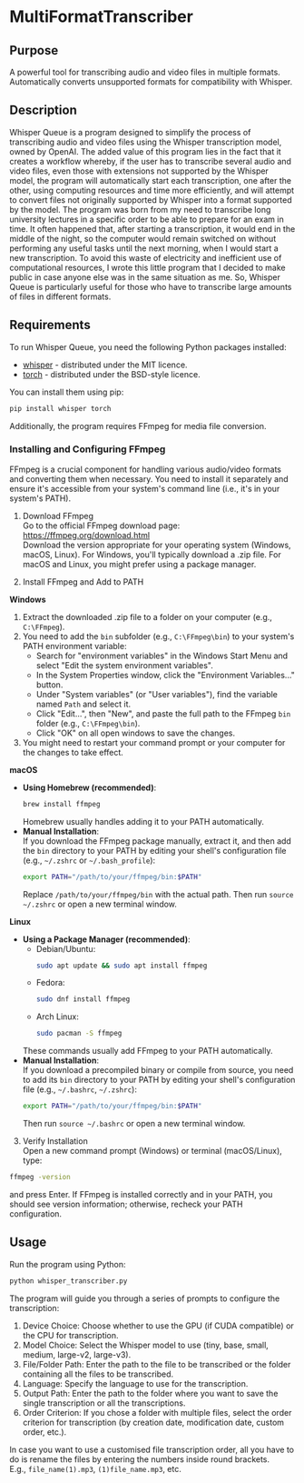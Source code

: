 # MultiFormatTranscriber

## Purpose

A powerful tool for transcribing audio and video files in multiple formats. Automatically converts unsupported formats for compatibility with Whisper.

## Description

Whisper Queue is a program designed to simplify the process of transcribing audio and video files using the Whisper transcription model, owned by OpenAI.
The added value of this program lies in the fact that it creates a workflow whereby, if the user has to transcribe several audio and video files, even those with extensions not supported by the Whisper model, the program will automatically start each transcription, one after the other, using computing resources and time more efficiently, and will attempt to convert files not originally supported by Whisper into a format supported by the model.
The program was born from my need to transcribe long university lectures in a specific order to be able to prepare for an exam in time. It often happened that, after starting a transcription, it would end in the middle of the night, so the computer would remain switched on without performing any useful tasks until the next morning, when I would start a new transcription. To avoid this waste of electricity and inefficient use of computational resources, I wrote this little program that I decided to make public in case anyone else was in the same situation as me.
So, Whisper Queue is particularly useful for those who have to transcribe large amounts of files in different formats.

## Requirements

To run Whisper Queue, you need the following Python packages installed:

- [whisper](https://github.com/openai/whisper) - distributed under the MIT licence.
- [torch](https://github.com/pytorch/pytorch) - distributed under the BSD-style licence.

You can install them using pip:

```bash
pip install whisper torch
```

Additionally, the program requires FFmpeg for media file conversion.

### Installing and Configuring FFmpeg

FFmpeg is a crucial component for handling various audio/video formats and converting them when necessary. You need to install it separately and ensure it's accessible from your system's command line (i.e., it's in your system's PATH).

1. Download FFmpeg  
   Go to the official FFmpeg download page: https://ffmpeg.org/download.html  
   Download the version appropriate for your operating system (Windows, macOS, Linux). For Windows, you'll typically download a .zip file. For macOS and Linux, you might prefer using a package manager.

2. Install FFmpeg and Add to PATH

**Windows**  
1. Extract the downloaded .zip file to a folder on your computer (e.g., `C:\FFmpeg`).  
2. You need to add the `bin` subfolder (e.g., `C:\FFmpeg\bin`) to your system's PATH environment variable:  
   - Search for "environment variables" in the Windows Start Menu and select "Edit the system environment variables".  
   - In the System Properties window, click the "Environment Variables..." button.  
   - Under "System variables" (or "User variables"), find the variable named `Path` and select it.  
   - Click "Edit...", then "New", and paste the full path to the FFmpeg `bin` folder (e.g., `C:\FFmpeg\bin`).  
   - Click "OK" on all open windows to save the changes.  
3. You might need to restart your command prompt or your computer for the changes to take effect.

**macOS**  
- **Using Homebrew (recommended)**:  
  ```bash
  brew install ffmpeg
  ```  
  Homebrew usually handles adding it to your PATH automatically.  
- **Manual Installation**:  
  If you download the FFmpeg package manually, extract it, and then add the `bin` directory to your PATH by editing your shell's configuration file (e.g., `~/.zshrc` or `~/.bash_profile`):
  ```bash
  export PATH="/path/to/your/ffmpeg/bin:$PATH"
  ```  
  Replace `/path/to/your/ffmpeg/bin` with the actual path. Then run `source ~/.zshrc` or open a new terminal window.

**Linux**  
- **Using a Package Manager (recommended)**:  
  - Debian/Ubuntu:  
    ```bash
    sudo apt update && sudo apt install ffmpeg
    ```  
  - Fedora:  
    ```bash
    sudo dnf install ffmpeg
    ```  
  - Arch Linux:  
    ```bash
    sudo pacman -S ffmpeg
    ```  
  These commands usually add FFmpeg to your PATH automatically.  
- **Manual Installation**:  
  If you download a precompiled binary or compile from source, you need to add its `bin` directory to your PATH by editing your shell's configuration file (e.g., `~/.bashrc`, `~/.zshrc`):
  ```bash
  export PATH="/path/to/your/ffmpeg/bin:$PATH"
  ```  
  Then run `source ~/.bashrc` or open a new terminal window.

3. Verify Installation  
Open a new command prompt (Windows) or terminal (macOS/Linux), type:
```bash
ffmpeg -version
```
and press Enter. If FFmpeg is installed correctly and in your PATH, you should see version information; otherwise, recheck your PATH configuration.

## Usage

Run the program using Python:

```bash
python whisper_transcriber.py
```

The program will guide you through a series of prompts to configure the transcription:

1. Device Choice: Choose whether to use the GPU (if CUDA compatible) or the CPU for transcription.  
2. Model Choice: Select the Whisper model to use (tiny, base, small, medium, large-v2, large-v3).  
3. File/Folder Path: Enter the path to the file to be transcribed or the folder containing all the files to be transcribed.  
4. Language: Specify the language to use for the transcription.  
5. Output Path: Enter the path to the folder where you want to save the single transcription or all the transcriptions.  
6. Order Criterion: If you chose a folder with multiple files, select the order criterion for transcription (by creation date, modification date, custom order, etc.).

In case you want to use a customised file transcription order, all you have to do is rename the files by entering the numbers inside round brackets.  
E.g., `file_name(1).mp3`, `(1)file_name.mp3`, etc.
